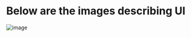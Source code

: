 # Below are the images describing UI

![image](https://github.com/user-attachments/assets/90765d6f-c737-4270-a7ff-8cbf34bbb9f6)

